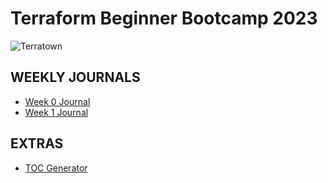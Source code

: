 # Terraform Beginner Bootcamp 2023
![Terratown](https://github.com/fikay/terraform-beginner-bootcamp-2023/assets/32597117/0ad77fb6-cfa8-42da-b01f-91b59107cfe2)


## WEEKLY JOURNALS
 - [Week 0 Journal](Journal/Week-0.md)
 - [Week 1 Journal](Journal/Week-1.md)


## EXTRAS
- [TOC Generator](https://derlin.github.io/bitdowntoc/)

